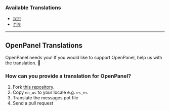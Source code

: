 
### Available Translations

- [🇩🇪](https://community.openpanel.co/d/25-sprichst-du-deutsch-german-translation-for-openpanel)
- [🇹🇷](https://community.openpanel.co/d/31-turkce-konusuyor-musun-turkish-translation-for-openpanel)


-----

## OpenPanel Translations
OpenPanel needs you! If you would like to support OpenPanel, help us with the translation. 💖 


### How can you provide a translation for OpenPanel?

1. Fork [this repository](https://github.com/stefanpejcic/openpanel-translations/).
2. Copy `en_us` to your locale e.g. `es_es`
3. Translate the messages.pot file
4. Send a pull request


